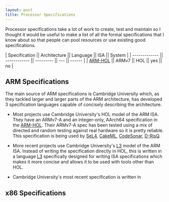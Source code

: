 ```yaml
---
layout: post
title: Processor Specifications
---
```


Processor specifications take a lot of work to create, test and maintain so
I thought it would be useful to make a list of all the formal specifications
that I know about so that people can pool resources or use existing good
specifications.

| Specification || Architecture || Language  || ISA || System |
| ------------- || ------------ || --------- || --- || ------ |
| [ARM-HOL]     || ARMv7        || HOL       || yes || no     |


ARM Specifications
------------------

The main source of ARM specifications is Cambridge University which, as they
tackled larger and larger parts of the ARM architecture, has developed
3 specification languages capable of concisely describing the architecture.

* Most projects use Cambridge University's HOL model of the ARM ISA.  They have
  an ARMv7-A and an integer-only, AArch64 specification in the [ARM-HOL].
  Their ARMv7-A spec has been tested using a mix of directed and random testing
  against real hardware so it is pretty reliable.
  This specification is being used by [SeL4], [CakeML], [CodeSonar], [D-RisQ].

* More recent projects use Cambridge University's [L3] model of the ARM ISA.
  Instead of writing the specification directly in HOL, this is written
  in a language [L3] specifically designed for writing ISA specifications
  which makes it more concise and allows it to be used with tools other than
  HOL.

* Cambridge University's most recent specification is written in 

x86 Specifications
------------------



[CakeML]:    https://cakeml.org
[CodeSonar]: http://www.grammatech.com/products/codesonar/
[CompCERT]:  http://compcert.inria.fr
[D-RisQ]:    http://www.drisq.com
[ARM-HOL]: https://github.com/HOL-Theorem-Prover/HOL/tree/master/examples/ARM/v7
[L3]:        http://www.cl.cam.ac.uk/~acjf3/l3/
[PROSPER]:   http://prosper.sics.se
[SAIL]:      http://www.cl.cam.ac.uk/~pes20/sail/
[SeL4]:      https://sel4.systems
